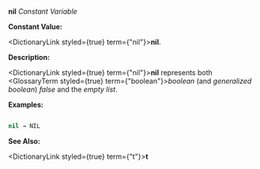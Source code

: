 **nil** *Constant Variable* 



**Constant Value:** 



<DictionaryLink styled={true} term={"nil"}><b>nil</b></DictionaryLink>. 



**Description:** 



<DictionaryLink styled={true} term={"nil"}><b>nil</b></DictionaryLink> represents both <GlossaryTerm styled={true} term={"boolean"}><i>boolean</i></GlossaryTerm> (and *generalized boolean*) *false* and the *empty list*. 



**Examples:**
```lisp

nil → NIL 

```
**See Also:** 



<DictionaryLink styled={true} term={"t"}><b>t</b></DictionaryLink> 















